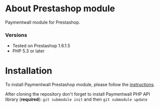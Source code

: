 # About Prestashop module
Paymentwall module for Prestashop.


### Versions
* Tested on Prestashop 1.6.1.5
* PHP 5.3 or later

# Installation
To install Paymentwall Prestashop module, please follow the [instructions](https://docs.paymentwall.com/modules/prestashop).

After cloning the repository don't forget to install Paymentwall PHP API library (**required**):
`git submodule init` and then `git submodule update`
